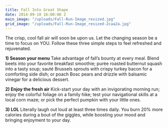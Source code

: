 ```yaml
---
title: Fall Into Great Shape
date: 2014-09-10 16:00:00 Z
main_image: "/uploads/Fall-Run-Image_resized.jpg"
grid_image: "/uploads/Fall-Run-Image_resized-2caa2a.jpg"
---
```


The crisp, cool fall air will soon be upon us. Let the changing season be a time to focus on YOU. Follow these three simple steps to feel refreshed and rejuvenated.

**1) Season your menu**
Take advantage of fall’s bounty at every meal. Blend beets into your favorite breakfast smoothie; purée roasted butternut squash into a tasty soup; sauté Brussels sprouts with crispy turkey bacon for a comforting side dish; or poach Bosc pears and drizzle with balsamic vinegar for a delicious dessert.

**2) Enjoy the fresh air**
Kick-start your day with an invigorating morning run; enjoy the colorful foliage on a family hike; test your navigational skills at a local corn maze; or pick the perfect pumpkin with your little ones.

**3) LOL** 
Literally laugh out loud at least three times daily. You burn 20% more calories during a bout of the giggles, while boosting your mood and bringing enjoyment to your day.